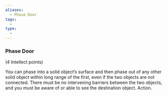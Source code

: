 ```yaml
---
aliases:
  - Phase Door
tags:
  - 
type:
  - 
---
```

### Phase Door

(4 Intellect points)

You can phase into a solid object’s surface and then phase out of any other solid object within long range of the first, even if the two objects are not connected. There must be no intervening barriers between the two objects, and you must be aware of or able to see the destination object. Action.